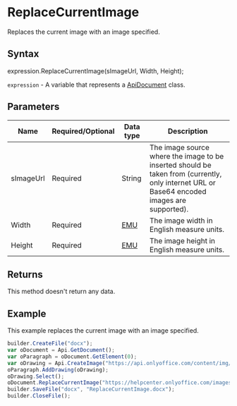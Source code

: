 # ReplaceCurrentImage

Replaces the current image with an image specified.

## Syntax

expression.ReplaceCurrentImage(sImageUrl, Width, Height);

`expression` - A variable that represents a [ApiDocument](../ApiDocument.md) class.

## Parameters

| **Name** | **Required/Optional** | **Data type** | **Description** |
| ------------- | ------------- | ------------- | ------------- |
| sImageUrl | Required | String | The image source where the image to be inserted should be taken from (currently, only internet URL or Base64 encoded images are supported). |
| Width | Required | [EMU](../../../Enumerations/Emu.md) | The image width in English measure units. |
| Height | Required | [EMU](../../../Enumerations/Emu.md) | The image height in English measure units. |

## Returns

This method doesn't return any data.

## Example

This example replaces the current image with an image specified.

```javascript
builder.CreateFile("docx");
var oDocument = Api.GetDocument();
var oParagraph = oDocument.GetElement(0);
var oDrawing = Api.CreateImage("https://api.onlyoffice.com/content/img/docbuilder/examples/coordinate_aspects.png", 60 * 36000, 35 * 36000);
oParagraph.AddDrawing(oDrawing);
oDrawing.Select();
oDocument.ReplaceCurrentImage("https://helpcenter.onlyoffice.com/images/Help/GettingStarted/Documents/big/EditDocument.png", 60 * 36000, 35 * 36000);
builder.SaveFile("docx", "ReplaceCurrentImage.docx");
builder.CloseFile();
```